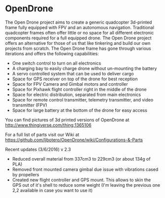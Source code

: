 # OpenDrone
The Open Drone project aims to create a generic quadcopter 3d-printed frame fully equipped with FPV and an autonomous navigation. Traditional quadcopter frames often offer little or no space for all different electronic components required for a full equipped drone. The Open Drone project offers an alternative for those of us that like tinkering and build our own projects from scratch. The Open Drone frame has gone through various iterations and offers the following capabilities:

- One switch control to turn on all electronics
- A charging bay to easily charge drone without un-mounting the battery
- A servo controlled system that can be used to deliver cargo
- Space for GPS receiver on top of the drone for best reception
- Space for FPV Camera and Gimbal motors and controller
- Space for Pixhawk flight controller right in the middle of the drone
- Space for electric distribution, separated from main electronics
- Space for remote control transmitter, telemetry transmitter, and video transmitter (FPV)
- Space for large battery at the bottom of the drone for easy access

You can find pictures of 3d printed versions of OpenDrone at http://www.thingiverse.com/thing:1365106

For a full list of parts visit our Wiki at https://github.com/ljbotero/OpenDrone/wiki/Configurations-&-Parts

Recent updates (3/6/2016) v 2.3

- Reduced overall material from 337cm3 to 229cm3 (or about 134g of PLA)
- Removed front mounted camera gimbal due issue with vibrations cased by propellers
- Created new flight controller and GPS mount. This allows to skin the GPS out of it's shell to reduce some weight (I'm leaving the previous one 2,2 available in case you want to use it)
